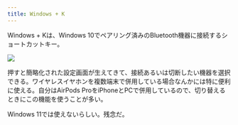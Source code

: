 ```yaml
---
title: Windows + K
---
```

Windows + Kは、Windows 10でペアリング済みのBluetooth機器に接続するショートカットキー。

![](https://lh5.googleusercontent.com/fDj81JVUxvGU4Jr6qLdCytxazt3vjuFE4IGgnATcfrK_KiXxcDxK_CPRb10NxUrbsDgzSAjp9m27ziwT1qpIP1eZkDUFl3qveZ5_4hofbG9h08IOI5BC5XkLTtTmGhxlzP6gIzLvX3oOW3x9HZ7rzOclTXzreiMubHHQu5lAGXlqd4hNaMpW8CTu)

押すと簡略化された設定画面が生えてきて、接続あるいは切断したい機器を選択できる。ワイヤレスイヤホンを複数端末で併用している場合なんかには特に便利に使える。自分はAirPods ProをiPhoneとPCで併用しているので、切り替えるときにこの機能を使うことが多い。

Windows 11では使えないらしい。残念だ。
